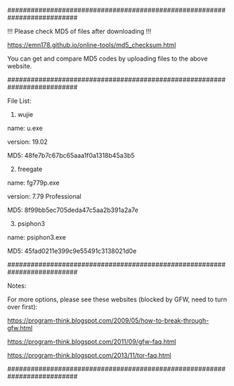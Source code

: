 ##########################################################################

!!! Please check MD5 of files after downloading !!!


https://emn178.github.io/online-tools/md5_checksum.html

You can get and compare MD5 codes by uploading files to the above website.


##########################################################################

File List:


1. wujie

name: u.exe

version: 19.02

MD5: 48fe7b7c67bc65aaa1f0a1318b45a3b5

2. freegate

name: fg779p.exe

version: 7.79 Professional

MD5: 8f99bb5ec705deda47c5aa2b391a2a7e

3. psiphon3

name: psiphon3.exe

MD5: 45fad0211e399c9e55491c3138021d0e



##########################################################################

Notes:

For more options, please see these websites (blocked by GFW, need to turn over first):


https://program-think.blogspot.com/2009/05/how-to-break-through-gfw.html

https://program-think.blogspot.com/2011/09/gfw-faq.html

https://program-think.blogspot.com/2013/11/tor-faq.html

##########################################################################
